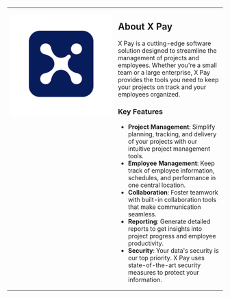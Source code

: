
<table >
  <tr>
    <td width="50%" valign="top">

![X Pay Logo](Images/X.png)
</td>
    <td width="50%" valign="top">

## About X Pay

X Pay is a cutting-edge software solution designed to streamline the management of projects and employees. Whether you're a small team or a large enterprise, X Pay provides the tools you need to keep your projects on track and your employees organized.

### Key Features

- **Project Management**: Simplify planning, tracking, and delivery of your projects with our intuitive project management tools.
- **Employee Management**: Keep track of employee information, schedules, and performance in one central location.
- **Collaboration**: Foster teamwork with built-in collaboration tools that make communication seamless.
- **Reporting**: Generate detailed reports to get insights into project progress and employee productivity.
- **Security**: Your data's security is our top priority. X Pay uses state-of-the-art security measures to protect your information.

</td>
  </tr>
</table>
